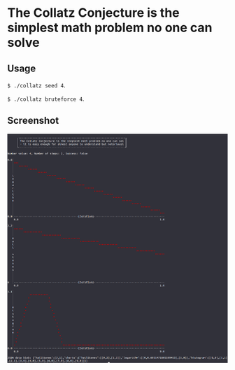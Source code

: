 # The Collatz Conjecture is the simplest math problem no one can solve

## Usage

`$ ./collatz seed 4`.

`$ ./collatz bruteforce 4`.

## Screenshot

![sample screenshot](/readme/screenshot.png)